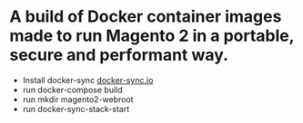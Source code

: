 # A build of Docker container images made to run Magento 2 in a portable, secure and performant way.

* Install docker-sync [docker-sync.io](http://docker-sync.io?_target=blank)
* run docker-compose build
* run mkdir magento2-webroot 
* run docker-sync-stack-start
